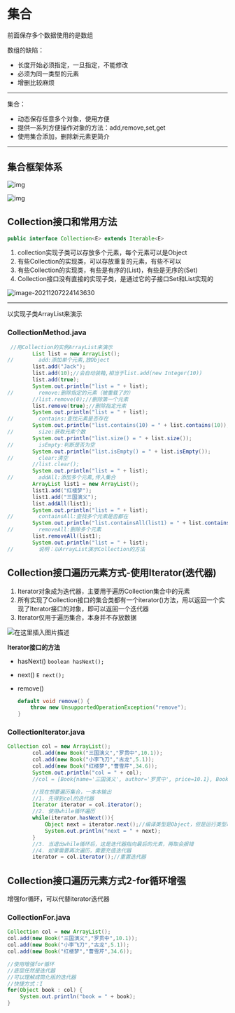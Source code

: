 # 集合

前面保存多个数据使用的是数组

数组的缺陷：

- 长度开始必须指定，一旦指定，不能修改
- 必须为同一类型的元素
- 增删比较麻烦

---

集合：

- 动态保存任意多个对象，使用方便
- 提供一系列方便操作对象的方法：add,remove,set,get
- 使用集合添加，删除新元素更简介

---

## 集合框架体系

![img](https://img2018.cnblogs.com/blog/1169114/201907/1169114-20190710091441495-1652040981.png)

![img](https://img2018.cnblogs.com/blog/1362965/201901/1362965-20190118094735724-2129767713.png)



## Collection接口和常用方法

```java
public interface Collection<E> extends Iterable<E>
```

1. collection实现子类可以存放多个元素，每个元素可以是Object
2. 有些Collection的实现类，可以存放重复的元素，有些不可以
3. 有些Collection的实现类，有些是有序的(List)，有些是无序的(Set)
4. Collection接口没有直接的实现子类，是通过它的子接口Set和List实现的

![image-20211207224143630](https://s2.loli.net/2021/12/21/MRVqWECvZrPDFGw.png)

---

以实现子类ArrayList来演示

### CollectionMethod.java

```java
 //用Collection的实例ArrayList来演示
        List list = new ArrayList();
//        add:添加单个元素,放Object
        list.add("Jack");
        list.add(10);//会自动装箱,相当于list.add(new Integer(10))
        list.add(true);
        System.out.println("list = " + list);
//        remove:删除指定的元素（被重载了的）
        //list.remove(0);//删除第一个元素
        list.remove(true);//删除指定元素
        System.out.println("list = " + list);
//        contains:查找元素是否存在
        System.out.println("list.contains(10) = " + list.contains(10));
//        size:获取元素个数
        System.out.println("list.size() = " + list.size());
//        isEmpty:判断是否为空
        System.out.println("list.isEmpty() = " + list.isEmpty());
//        clear:清空
        //list.clear();
        System.out.println("list = " + list);
//        addAll:添加多个元素,传入集合
        ArrayList list1 = new ArrayList();
        list1.add("红楼梦");
        list1.add("三国演义");
        list.addAll(list1);
        System.out.println("list = " + list);
//        containsAll:查找多个元素是否都在
        System.out.println("list.containsAll(list1) = " + list.containsAll(list1));
//        removeAll:删除多个元素
        list.removeAll(list1);
        System.out.println("list = " + list);
//        说明：以ArrayList演示Collection的方法
```

## Collection接口遍历元素方式-使用Iterator(迭代器)

1. Iterator对象成为迭代器，主要用于遍历Collection集合中的元素
2. 所有实现了Collection接口的集合类都有一个iterator()方法，用以返回一个实现了Iterator接口的对象，即可以返回一个迭代器
3. Iterator仅用于遍历集合，本身并不存放数据

![在这里插入图片描述](https://img-blog.csdnimg.cn/20200728130923518.png?x-oss-process=image/watermark,type_ZmFuZ3poZW5naGVpdGk,shadow_10,text_aHR0cHM6Ly9ibG9nLmNzZG4ubmV0L21pZHN1bW1lcl8=,size_16,color_FFFFFF,t_70)

**Iterator接口的方法**

- hasNext()
  `boolean hasNext();`

- next()
  `E next();`

- remove()

  ```java
  default void remove() {
      throw new UnsupportedOperationException("remove");
  }
  ```

### CollectionIterator.java

```java
Collection col = new ArrayList();
        col.add(new Book("三国演义","罗贯中",10.1));
        col.add(new Book("小李飞刀","古龙",5.1));
        col.add(new Book("红楼梦","曹雪芹",34.6));
        System.out.println("col = " + col);
        //col = [Book{name='三国演义', author='罗贯中', price=10.1}, Book{name='小李飞刀', author='古龙', price=5.1}, Book{name='红楼梦', author='曹雪芹', price=34.6}]

        //现在想要遍历集合，一本本输出
        //1. 先得到col的迭代器
        Iterator iterator = col.iterator();
        //2. 使用while循环遍历
        while(iterator.hasNext()){
            Object next = iterator.next();//编译类型是Object，但是运行类型取决于元素的种类
            System.out.println("next = " + next);
        }
        //3. 当退出while循环后，这是迭代器指向最后的元素，再取会报错
        //4. 如果需要再次遍历，需要充值迭代器
        iterator = col.iterator();//重置迭代器
```

## Collection接口遍历元素方式2-for循环增强

增强for循环，可以代替iterator迭代器

### CollectionFor.java

```java
Collection col = new ArrayList();
col.add(new Book("三国演义","罗贯中",10.1));
col.add(new Book("小李飞刀","古龙",5.1));
col.add(new Book("红楼梦","曹雪芹",34.6));

//使用增强for循环
//底层任然是迭代器
//可以理解成简化版的迭代器
//快捷方式：I
for(Object book : col) {
    System.out.println("book = " + book);
}
```


